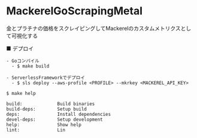 # MackerelGoScrapingMetal
金とプラチナの価格をスクレイピングしてMackerelのカスタムメトリクスとして可視化する

■ デプロイ
```
- Goコンパイル
  - $ make build

- ServerlessFrameworkでデプロイ
  - $ sls deploy --aws-profile <PROFILE> --mkrkey <MACKEREL_API_KEY>
```


`$ make help`
```
build:             Build binaries
build-deps:        Setup build
deps:              Install dependencies
devel-deps:        Setup development
help:              Show help
lint:              Lin
```
